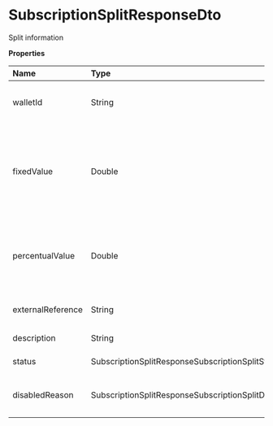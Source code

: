 # SubscriptionSplitResponseDto

Split information

**Properties**

| Name              | Type                                                     | Required | Description                                                                |
| :---------------- | :------------------------------------------------------- | :------- | :------------------------------------------------------------------------- |
| walletId          | String                                                   | ❌       | Asaas wallet identifier that will be transferred                           |
| fixedValue        | Double                                                   | ❌       | Fixed amount to be transferred to the account when the payment is received |
| percentualValue   | Double                                                   | ❌       | Percentage of the net value of the charge to be transferred when received  |
| externalReference | String                                                   | ❌       | Split identifier in your system                                            |
| description       | String                                                   | ❌       | Split description                                                          |
| status            | SubscriptionSplitResponseSubscriptionSplitStatus         | ❌       | Subscription split status                                                  |
| disabledReason    | SubscriptionSplitResponseSubscriptionSplitDisabledReason | ❌       | Reason why subscription split was disabled                                 |

<!-- This file was generated by liblab | https://liblab.com/ -->
